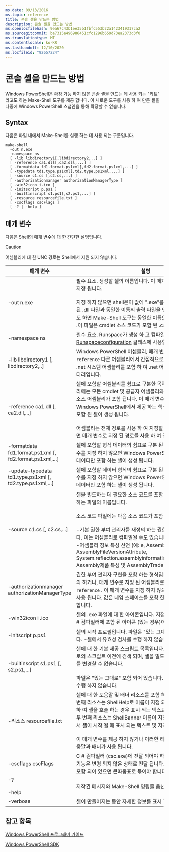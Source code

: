 ```yaml
---
ms.date: 09/13/2016
ms.topic: reference
title: 콘솔 셸을 만드는 방법
description: 콘솔 셸을 만드는 방법
ms.openlocfilehash: 9ea67c43b1ee35b1fbfc553b22a1423419317ca2
ms.sourcegitcommit: ba7315a496986451cfc1296b659d73ea2373d3f0
ms.translationtype: MT
ms.contentlocale: ko-KR
ms.lasthandoff: 12/10/2020
ms.locfileid: "92657224"
---
```

# <a name="how-to-create-a-console-shell"></a>콘솔 셸을 만드는 방법

Windows PowerShell은 확장 가능 하지 않은 콘솔 셸을 만드는 데 사용 되는 "키트" 라고도 하는 Make-Shell 도구를 제공 합니다. 이 새로운 도구를 사용 하 여 만든 셸을 나중에 Windows PowerShell 스냅인을 통해 확장할 수 없습니다.

## <a name="syntax"></a>Syntax

다음은 파일 내에서 Make-Shell를 실행 하는 데 사용 되는 구문입니다.

```
make-shell
  -out n.exe
  -namespace ns
  [ -lib libdirectory1[,libdirectory2,..] ]
  [ -reference ca1.dll[,ca2.dll,...] ]
  [ -formatdata fd1.format.ps1xml[,fd2.format.ps1xml,...] ]
  [ -typedata td1.type.ps1xml[,td2.type.ps1xml,...] ]
  [ -source c1.cs [,c2.cs,...] ]
  [ -authorizationmanager authorizationManagerType ]
  [ -win32icon i.ico ]
  [ -initscript p.ps1 ]
  [ -builtinscript s1.ps1[,s2.ps1,...] ]
  [ -resource resourcefile.txt ]
  [ -cscflags cscFlags ]
  [ -? | -help ]
```

## <a name="parameters"></a>매개 변수

다음은 Shell의 매개 변수에 대 한 간단한 설명입니다.

> [!CAUTION]
> 어셈블리에 대 한 UNC 경로는 Shell에서 지원 되지 않습니다.

|매개 변수|설명|
|---------------|-----------------|
|-out n.exe|필수 요소. 생성할 셸의 이름입니다. 이 매개 변수의 일부로 경로가 지정 됩니다.<br /><br /> 지정 하지 않으면 shell은이 값에 ".exe"를 추가 합니다. **주의:**  참조 된 .dll 파일과 동일한 이름의 출력 파일을 만들지 마십시오. 이를 시도 하면 Make-Shell 도구는 동일한 이름으로 .cs 파일을 만듭니다 .이 파일은 cmdlet 소스 코드가 포함 된 .cs 파일을 덮어씁니다.|
|-namespace ns|필수 요소. Runspace가 생성 하 고 컴파일하는 파생 된 [Runspaceconfiguration](/dotnet/api/System.Management.Automation.Runspaces.RunspaceConfiguration) 클래스에 사용할 네임 스페이스입니다.|
|-lib libdirectory1 [, libdirectory2,..]|Windows PowerShell 어셈블리, 매개 변수로 지정 된 어셈블리, `reference` 다른 어셈블리에서 간접적으로 참조 하는 어셈블리 및 .net 시스템 어셈블리를 포함 하 여 .net 어셈블리를 검색 하는 디렉터리입니다.|
|-reference ca1.dll [, ca2.dll,...]|셸에 포함할 어셈블리를 쉼표로 구분한 목록입니다. 이러한 어셈블리에는 모든 cmdlet 및 공급자 어셈블리와 함께 로드 해야 하는 리소스 어셈블리가 포함 됩니다. 이 매개 변수를 지정 하지 않으면 Windows PowerShell에서 제공 하는 핵심 cmdlet 및 공급자만 포함 된 셸이 생성 됩니다.<br /><br /> 어셈블리는 전체 경로를 사용 하 여 지정할 수 있으며, 그렇지 않으면 매개 변수로 지정 된 경로를 사용 하 여 검색 됩니다 `lib` .|
|-formatdata fd1.format.ps1xml [, fd2.format.ps1xml,...]|셸에 포함할 형식 데이터의 쉼표로 구분 된 목록입니다. 이 매개 변수를 지정 하지 않으면 Windows PowerShell에서 제공 하는 형식 데이터만 포함 하는 셸이 생성 됩니다.|
|-update-typedata td1.type.ps1xml [, td2.type.ps1xml,...]|셸에 포함할 데이터 형식의 쉼표로 구분 된 목록입니다. 이 매개 변수를 지정 하지 않으면 Windows PowerShell에서 제공 하는 형식 데이터만 포함 하는 셸이 생성 됩니다.|
|-source c1.cs [, c2.cs,...]|셸을 빌드하는 데 필요한 소스 코드를 포함 하는 셸 개발자가 제공 하는 파일의 이름입니다.<br /><br /> 소스 코드 파일에는 다음 소스 코드가 포함 될 수 있습니다.<br /><br /> -기본 권한 부여 관리자를 재정의 하는 권한 부여 관리자 구현입니다. 이는 어셈블리로 컴파일될 수도 있습니다.<br />-어셈블리 정보 특성 선언 (예: e, AssemblyCopyrightAttribute, AssemblyFileVersionAttribute, System.reflection.assemblyinformationalversionattribute>, Assembly제품 특성 및 AssemblyTrademarkAttribute)|
|-authorizationmanager authorizationManagerType|권한 부여 관리자 구현을 포함 하는 형식입니다. 소스 코드에서 정의 하거나, 매개 변수로 지정 된 어셈블리로 컴파일할 수 있습니다 `reference` . 이 매개 변수를 지정 하지 않으면 기본 보안 관리자가 사용 됩니다. 값은 네임 스페이스를 포함 한 전체 형식 이름 이어야 합니다.|
|-win32icon i .ico|셸의 .exe 파일에 대 한 아이콘입니다. 지정 하지 않으면 셸에는 c # 컴파일러에 포함 된 아이콘 (있는 경우)이 포함 됩니다.|
|-initscript p.ps1|셸의 시작 프로필입니다. 파일은 "있는 그대로" 포함 되어 있습니다. -셸에서 유효성 검사를 수행 하지 않습니다.|
|-builtinscript s1.ps1 [, s2.ps1,...]|셸에 대 한 기본 제공 스크립트 목록입니다. 이러한 스크립트는 경로의 스크립트 이전에 검색 되며, 셸을 빌드한 후에는 해당 콘텐츠를 변경할 수 없습니다.<br /><br /> 파일은 "있는 그대로" 포함 되어 있습니다. -셸에서 유효성 검사를 수행 하지 않습니다.|
|-리소스 resourcefile.txt|셸에 대 한 도움말 및 배너 리소스를 포함 하는 .txt 파일입니다. 첫 번째 리소스는 ShellHelp로 이름이 지정 되 고, 매개 변수를 사용 하 여 셸을 호출 하는 경우 표시 되는 텍스트를 포함 합니다 `help` . 두 번째 리소스는 ShellBanner 이름이 지정 되 고, 대화형 모드에서 셸이 시작 될 때 표시 되는 텍스트 및 저작권 정보를 포함 합니다.<br /><br /> 이 매개 변수를 제공 하지 않거나 이러한 리소스가 없으면 일반 도움말과 배너가 사용 됩니다.|
|-cscflags cscFlags|C # 컴파일러 (csc.exe)에 전달 되어야 하는 플래그입니다. 이러한 기능은 변경 되지 않은 상태로 전달 됩니다. 이 매개 변수에 공백이 포함 되어 있으면 큰따옴표로 묶어야 합니다.|
|-?<br /><br /> -help|저작권 메시지와 Make-Shell 명령줄 옵션을 표시 합니다.|
|-verbose|셸이 만들어지는 동안 자세한 정보를 표시 합니다.|

## <a name="see-also"></a>참고 항목

[Windows PowerShell 프로그래머 가이드](./windows-powershell-programmer-s-guide.md)

[Windows PowerShell SDK](../windows-powershell-reference.md)
